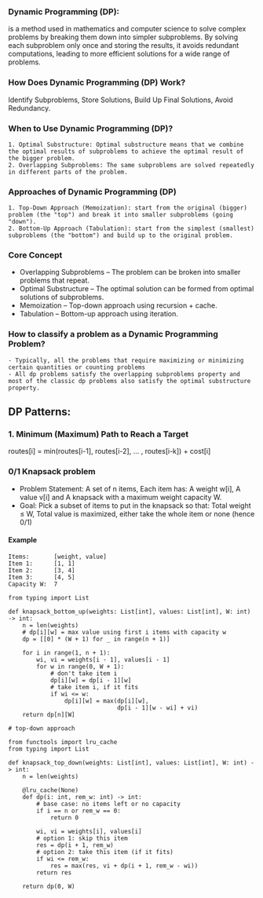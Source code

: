 ### Dynamic Programming (DP):
 is a method used in mathematics and computer science to solve
    complex problems by breaking them down into simpler subproblems. By solving each
    subproblem only once and storing the results, it avoids redundant computations,
    leading to more efficient solutions for a wide range of problems.

### How Does Dynamic Programming (DP) Work?
 Identify Subproblems, Store Solutions, 
    Build Up Final Solutions, Avoid Redundancy. 

### When to Use Dynamic Programming (DP)?
    1. Optimal Substructure: Optimal substructure means that we combine the optimal results of subproblems to achieve the optimal result of the bigger problem.
    2. Overlapping Subproblems: The same subproblems are solved repeatedly in different parts of the problem.

### Approaches of Dynamic Programming (DP)
    1. Top-Down Approach (Memoization): start from the original (bigger) problem (the "top") and break it into smaller subproblems (going "down").
    2. Bottom-Up Approach (Tabulation): start from the simplest (smallest) subproblems (the "bottom") and build up to the original problem.
    
### Core Concept
- Overlapping Subproblems – The problem can be broken into smaller problems that repeat.
- Optimal Substructure – The optimal solution can be formed from optimal solutions of subproblems.
- Memoization – Top-down approach using recursion + cache.
- Tabulation – Bottom-up approach using iteration.

### How to classify a problem as a Dynamic Programming Problem? 
    - Typically, all the problems that require maximizing or minimizing certain quantities or counting problems
    - All dp problems satisfy the overlapping subproblems property and most of the classic dp problems also satisfy the optimal substructure property.

## DP Patterns:

### 1. Minimum (Maximum) Path to Reach a Target
routes[i] = min(routes[i-1], routes[i-2], ... , routes[i-k]) + cost[i]

### 0/1 Knapsack problem
- Problem Statement: A set of n items, Each item has: A weight w[i], A value v[i] and A knapsack with a maximum weight capacity W.
- Goal: Pick a subset of items to put in the knapsack so that: Total weight ≤ W, Total value is maximized, either take the whole item or none (hence 0/1)
#### Example
```
Items:       [weight, value]
Item 1:      [1, 1]
Item 2:      [3, 4]
Item 3:      [4, 5]
Capacity W:  7
```
```
from typing import List

def knapsack_bottom_up(weights: List[int], values: List[int], W: int) -> int:
    n = len(weights)
    # dp[i][w] = max value using first i items with capacity w
    dp = [[0] * (W + 1) for _ in range(n + 1)]

    for i in range(1, n + 1):
        wi, vi = weights[i - 1], values[i - 1]
        for w in range(0, W + 1):
            # don't take item i
            dp[i][w] = dp[i - 1][w]
            # take item i, if it fits
            if wi <= w:
                dp[i][w] = max(dp[i][w],
                               dp[i - 1][w - wi] + vi)
    return dp[n][W]

# top-down approach

from functools import lru_cache
from typing import List

def knapsack_top_down(weights: List[int], values: List[int], W: int) -> int:
    n = len(weights)

    @lru_cache(None)
    def dp(i: int, rem_w: int) -> int:
        # base case: no items left or no capacity
        if i == n or rem_w == 0:
            return 0

        wi, vi = weights[i], values[i]
        # option 1: skip this item
        res = dp(i + 1, rem_w)
        # option 2: take this item (if it fits)
        if wi <= rem_w:
            res = max(res, vi + dp(i + 1, rem_w - wi))
        return res

    return dp(0, W)

```


















